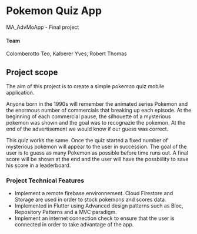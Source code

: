 # Pokemon Quiz App
MA_AdvMoApp - Final project 

#### Team

Colomberotto Teo, Kalberer Yves, Robert Thomas

## Project scope

The aim of this project is to create a simple pokemon quiz mobile application.

Anyone born in the 1990s will remember the animated series Pokemon and the enormous number of commercials that breaking up each episode. At the beginning of each commercial pause, the silhouette of a mysterious pokemon was shown and the goal was to recognazie the pokemon. At the end of the advertisement we would know if our guess was correct.

This quiz works the same. Once the quiz started a fixed number of mysterious pokemon will appear to the user in succession. The goal of the user is to guess as many Pokemon as possible before time runs out. A final score will be shown at the end and the user will have the possbiility to save his score in a leaderboard.

### Project Technical Features

- Implement a remote firebase environnement. Cloud Firestore and Storage are used in order to stock pokemons and scores data.
- Implemented in Flutter using Advanced design patterns such as Bloc, Repository Patterns and a MVC paradigm.
- Implement an internet connection check to ensure that the user is connected in order to take advantage of the app.
